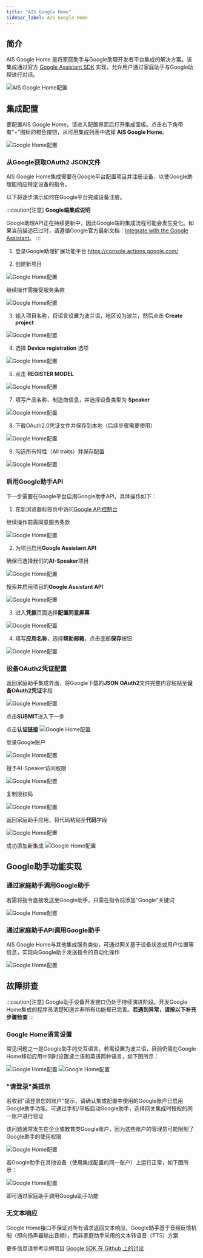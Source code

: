 ```yaml
---
title: "AIS Google Home"
sidebar_label: AIS Google Home
---
```


## 简介

AIS Google Home 是将家庭助手与Google助理开发者平台集成的解决方案。该集成通过官方 [Google Assistant SDK](https://developers.google.com/assistant) 实现，允许用户通过家庭助手与Google助理进行对话。

![AIS Google Home配置](/img/en/bramka/ais_google_home_1.png)

## 集成配置

要配置AIS Google Home，请进入配置界面后打开集成面板。点击右下角带有"+"图标的橙色按钮，从可用集成列表中选择 **AIS Google Home**。

![Google Home配置](/img/en/bramka/ais_google_home_0.png)

### 从Google获取OAuth2 JSON文件

AIS Google Home集成需要在Google平台配置项目并注册设备，以使Google助理能响应特定设备的指令。

以下将逐步演示如何在Google平台完成设备注册。

:::caution[注意]
**Google端集成说明**

Google助理API正在持续更新中，因此Google端的集成流程可能会发生变化。如果当前描述已过时，请遵循Google官方最新文档：[Integrate with the Google Assistant](https://developers.google.com/assistant/sdk/guides/service/python/embed/config-dev-project-and-account)。
:::

1. 登录Google助理扩展功能平台 https://console.actions.google.com/

2. 创建新项目

![Google Home配置](/img/en/bramka/ais_google_home_3.png)

继续操作需接受服务条款

![Google Home配置](/img/en/bramka/ais_google_home_3_1.png)

3. 输入项目名称，将语言设置为波兰语，地区设为波兰，然后点击 **Create project**

![Google Home配置](/img/en/bramka/ais_google_home_4.png)

4. 选择 **Device registration** 选项

![Google Home配置](/img/en/bramka/ais_google_home_5.png)

5. 点击 **REGISTER MODEL**

![Google Home配置](/img/en/bramka/ais_google_home_6.png)

7. 填写产品名称、制造商信息，并选择设备类型为 **Speaker**

![Google Home配置](/img/en/bramka/ais_google_home_7.png)

8. 下载OAuth2.0凭证文件并保存到本地（后续步骤需要使用）

![Google Home配置](/img/en/bramka/ais_google_home_8.png)

9. 勾选所有特性（All traits）并保存配置

![Google Home配置](/img/en/bramka/ais_google_home_9.png)

### 启用Google助手API

下一步需要在Google平台启用Google助手API，具体操作如下：

1. 在新浏览器标签页中访问[Google API控制台](https://console.developers.google.com/apis/api/embeddedassistant.googleapis.com/overview)

继续操作前需同意服务条款

![Google Home配置](/img/en/bramka/ais_google_home_9_1.png)

2. 为项目启用**Google Assistant API**

确保已选择我们的**AI-Speaker**项目

![Google Home配置](/img/en/bramka/ais_google_home_9_2.png)

搜索并启用项目的**Google Assistant API**

![Google Home配置](/img/en/bramka/ais_google_home_10.png)

3. 进入**凭据**页面选择**配置同意屏幕**

![Google Home配置](/img/en/bramka/ais_google_home_11.png)

4. 填写**应用名称**，选择**帮助邮箱**，点击底部**保存**按钮

![Google Home配置](/img/en/bramka/ais_google_home_12.png)

### 设备OAuth2凭证配置

返回家庭助手集成界面，将Google下载的**JSON OAuth2**文件完整内容粘贴至**设备OAuth2凭证**字段

![Google Home配置](/img/en/bramka/ais_google_home_13.png)

点击**SUBMIT**进入下一步

点击**认证链接**
![Google Home配置](/img/en/bramka/ais_google_home_14.png)

登录Google账户

![Google Home配置](/img/en/bramka/ais_google_home_15.png)

授予AI-Speaker访问权限

![Google Home配置](/img/en/bramka/ais_google_home_16.png)

复制授权码

![Google Home配置](/img/en/bramka/ais_google_home_17.png)

返回家庭助手应用，将代码粘贴至**代码**字段

![Google Home配置](/img/en/bramka/ais_google_home_18.png)

成功添加新集成
![Google Home配置](/img/en/bramka/ais_google_home_19.png)

## Google助手功能实现

### 通过家庭助手调用Google助手

若需将指令直接发送至Google助手，只需在指令前添加"Google"关键词

![Google Home配置](/img/en/bramka/ais_google_home_22.png)

### 通过家庭助手API调用Google助手

AIS Google Home与其他集成服务类似，可通过网关基于设备状态或用户位置等信息，实现向Google助手发送指令的自动化操作

![Google Home配置](/img/en/bramka/ais_google_home_23.png)

## 故障排查

:::caution[注意]
Google助手设备开发接口仍处于持续演进阶段。开发Google Home集成的程序员清楚知道并非所有功能都已完善。**若遇到异常，请按以下补充步骤检查**
:::

### Google Home语言设置

常见问题之一是Google助手的交互语言。若需设置为波兰语，目前仍需在Google Home移动应用中同时设置波兰语和英语两种语言，如下图所示：

![Google Home配置](/img/en/bramka/ais_google_home_20.png)
![Google Home配置](/img/en/bramka/ais_google_home_21.png)

### "请登录"类提示

若收到"请登录您的账户"提示，请确认集成配置中使用的Google账户已启用Google助手功能。可通过手机/平板启动Google助手，选择网关集成时授权的同一账户进行验证

该问题通常发生在企业或教育类Google账户，因为这些账户的管理员可能限制了Google助手的使用权限

![Google Home配置](/img/en/bramka/ais_google_home_24.png)

若Google助手在其他设备（使用集成配置的同一账户）上运行正常，如下图所示：

![Google Home配置](/img/en/bramka/ais_google_home_25.png)

即可通过家庭助手调用Google助手功能

### 无文本响应

Google Home接口不保证对所有请求返回文本响应。Google助手基于音频反馈机制（即向扬声器输出音频），而非家庭助手采用的文本转语音（TTS）方案

更多信息请参考示例项目 [Google SDK 在 Github 上的讨论](https://github.com/googlesamples/assistant-sdk-nodejs/issues/13)